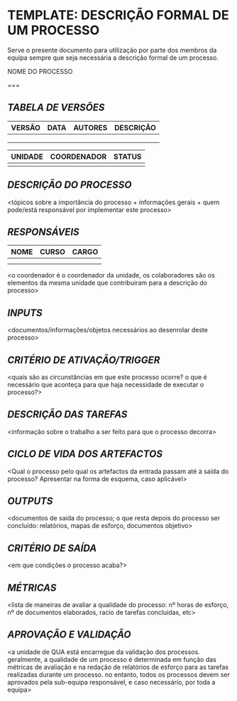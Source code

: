 TEMPLATE: DESCRIÇÃO FORMAL DE UM PROCESSO
======



Serve o presente documento para utilização por parte dos membros da equipa sempre que seja necessária a descrição formal de um processo.




NOME DO PROCESSO


===


## *TABELA DE VERSÕES*



| VERSÃO | DATA | AUTORES | DESCRIÇÃO |
|--------|------|---------|-----------|
|        |      |         |           |
|        |      |         |           |
|        |      |         |           |






| UNIDADE | COORDENADOR | STATUS |
|---------|-------------|--------|
|         |             |        |




## *DESCRIÇÃO DO PROCESSO*


<tópicos sobre a importância do processo + informações gerais + quem pode/está responsável por implementar este processo>




## *RESPONSÁVEIS*


| NOME | CURSO | CARGO |
|------|-------|-------|
|      |       |       |
|      |       |       |
<o coordenador é o coordenador da unidade, os colaboradores são os elementos da mesma unidade que contribuiram para a descrição do processo>


## *INPUTS*

<documentos/informações/objetos necessários ao desenrolar deste processo>



## *CRITÉRIO DE ATIVAÇÃO/TRIGGER*


<quais são as circunstâncias em que este processo ocorre? o que é necessário que aconteça para que haja necessidade de executar o processo?>



## *DESCRIÇÃO DAS TAREFAS*


<informação sobre o trabalho a ser feito para que o processo decorra>




## *CICLO DE VIDA DOS ARTEFACTOS*



<Qual o processo pelo qual os artefactos da entrada passam até à saída do processo? Apresentar na forma de esquema, caso aplicável>




## *OUTPUTS*


<documentos de saída do processo; o que resta depois do processo ser concluído: relatórios, mapas de esforço, documentos objetivo>



## *CRITÉRIO DE SAÍDA*


<em que condições o processo acaba?>



## *MÉTRICAS*


<lista de maneiras de avaliar a qualidade do processo: nº horas de esforço, nº de documentos elaborados, racio de tarefas concluídas, etc>



## *APROVAÇÃO E VALIDAÇÃO*


<a unidade de QUA está encarregue da validação dos processos. geralmente, a qualidade de um processo é determinada em função das métricas de avaliação e na redação de relatórios de esforço para as tarefas realizadas durante um processo. no entanto, todos os processos devem ser aprovados pela sub-equipa responsável, e caso necessário, por toda a equipa>





